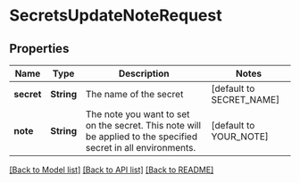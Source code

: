 # SecretsUpdateNoteRequest

## Properties

Name | Type | Description | Notes
------------ | ------------- | ------------- | -------------
**secret** | **String** | The name of the secret | [default to SECRET_NAME]
**note** | **String** | The note you want to set on the secret. This note will be applied to the specified secret in all environments. | [default to YOUR_NOTE]

[[Back to Model list]](../README.md#documentation-for-models) [[Back to API list]](../README.md#documentation-for-api-endpoints) [[Back to README]](../README.md)


